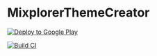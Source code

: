 # MixplorerThemeCreator

[![Deploy to Google Play](https://github.com/DerTyp7214/MixplorerThemeCreator/actions/workflows/deployToGoole.yml/badge.svg)](https://github.com/DerTyp7214/MixplorerThemeCreator/actions/workflows/deployToGoole.yml)

[![Build CI](https://github.com/DerTyp7214/MixplorerThemeCreator/actions/workflows/buildCi.yml/badge.svg?branch=master)](https://github.com/DerTyp7214/MixplorerThemeCreator/actions/workflows/buildCi.yml)
